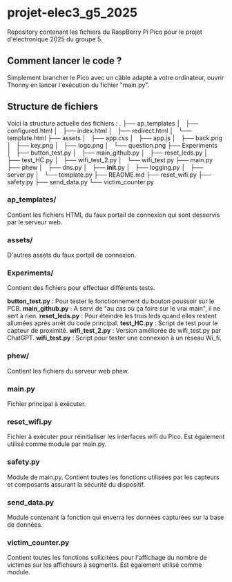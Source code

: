 # projet-elec3_g5_2025
Repository contenant les fichiers du RaspBerry Pi Pico pour le projet d'électronique 2025 du groupe 5.

## Comment lancer le code ?

Simplement brancher le Pico avec un câble adapté à votre ordinateur, ouvrir Thonny en lancer l'exécution du fichier "main.py".

## Structure de fichiers

Voici la structure actuelle des fichiers :
.
├── ap_templates
│   ├── configured.html
│   ├── index.html
│   ├── redirect.html
│   └── template.html
├── assets
│   ├── app.css
│   ├── app.js
│   ├── back.png
│   ├── key.png
│   ├── logo.png
│   └── question.png
├── Experiments
│   ├── button_test.py
│   ├── main_github.py
│   ├── reset_leds.py
│   ├── test_HC.py
│   ├── wifi_test_2.py
│   └── wifi_test.py
├── main.py
├── phew
│   ├── dns.py
│   ├── __init__.py
│   ├── logging.py
│   ├── server.py
│   └── template.py
├── README.md
├── reset_wifi.py
├── safety.py
├── send_data.py
└── victim_counter.py

### ap_templates/

Contient les fichiers HTML du faux portail de connexion qui sont desservis par le serveur web.

### assets/

D'autres assets du faux portail de connexion.

### Experiments/

Contient des fichiers pour effectuer différents tests.

**button_test.py** : Pour tester le fonctionnement du bouton poussoir sur le PCB.
**main_github.py** : A servi de "au cas où ça foire sur le vrai main", il ne sert à rien.
**reset_leds.py** : Pour éteindre les trois leds quand elles restent allumées après arrêt du code principal.
**test_HC.py** : Script de test pour le capteur de proximité.
**wifi_test_2.py** : Version améliorée de wifi_test.py par ChatGPT.
**wifi_test.py** : Script pour tester une connexion à un réseau Wi_fi.

### phew/

Contient les fichiers du serveur web phew.

### main.py

Fichier principal à exécuter.

### reset_wifi.py

Fichier à exécuter pour réinitialiser les interfaces wifi du Pico. Est également utilisé comme module par main.py.

### safety.py

Module de main.py. Contient toutes les fonctions utilisées par les capteurs et composants assurant la sécurité du dispositif.

### send_data.py

Module contenant la fonction qui enverra les données capturées sur la base de données.

### victim_counter.py

Contient toutes les fonctions sollicitées pour l'affichage du nombre de victimes sur les afficheurs à segments. Est également utilisé comme module.